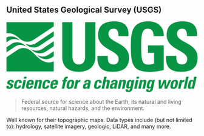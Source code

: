 ## United States Geological Survey (USGS)

![Spatial Data Bootcamp: Credible Data Sources - United States Geological Survey](images/usgs-logo.jpg)

> Federal source for science about the Earth, its natural and living resources, natural hazards, and the environment.

Well known for their topographic maps. Data types include (but not limited to): hydrology, satellite imagery, geologic, LiDAR, and many more.

